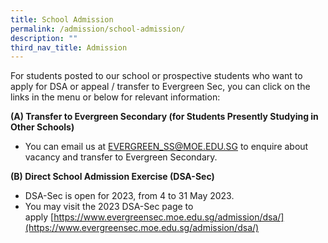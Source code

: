 ```yaml
---
title: School Admission
permalink: /admission/school-admission/
description: ""
third_nav_title: Admission
---
```

For students posted to our school or prospective students who want to apply for DSA or appeal / transfer to Evergreen Sec, you can click on the links in the menu or below for relevant information:

**(A) Transfer to Evergreen Secondary (for Students Presently Studying in Other Schools)**

*   You can email us at [EVERGREEN\_SS@MOE.EDU.SG](mailto:EVERGREEN_SS@MOE.EDU.SG) to enquire about vacancy and transfer to Evergreen Secondary.

**(B) Direct School Admission Exercise (DSA-Sec)**

*   DSA-Sec is open for 2023, from 4 to 31 May 2023.
*   You may visit the 2023 DSA-Sec page to apply [https://www.evergreensec.moe.edu.sg/admission/dsa/](https://www.evergreensec.moe.edu.sg/admission/dsa/)